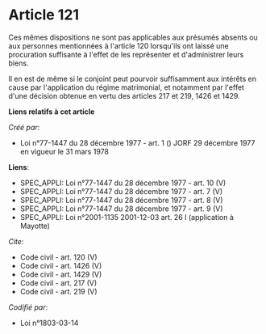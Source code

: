 # Article 121

Ces mêmes dispositions ne sont pas applicables aux présumés absents ou aux personnes mentionnées à l'article 120 lorsqu'ils
ont laissé une procuration suffisante à l'effet de les représenter et d'administrer leurs biens. 

Il en est de même si le conjoint peut pourvoir suffisamment aux intérêts en cause par l'application du régime matrimonial, et
notamment par l'effet d'une décision obtenue en vertu des articles 217 et 219, 1426 et 1429.

**Liens relatifs à cet article**

_Créé par_:

  - Loi n°77-1447 du 28 décembre 1977 - art. 1 () JORF 29 décembre 1977 en vigueur le 31 mars 1978

**Liens**:

  - SPEC_APPLI: Loi n°77-1447 du 28 décembre 1977 - art. 10 (V)
  - SPEC_APPLI: Loi n°77-1447 du 28 décembre 1977 - art. 7 (V)
  - SPEC_APPLI: Loi n°77-1447 du 28 décembre 1977 - art. 8 (V)
  - SPEC_APPLI: Loi n°77-1447 du 28 décembre 1977 - art. 9 (V)
  - SPEC_APPLI: Loi n°2001-1135 2001-12-03 art. 26 I (application à Mayotte)

_Cite_:

  - Code civil - art. 120 (V)
  - Code civil - art. 1426 (V)
  - Code civil - art. 1429 (V)
  - Code civil - art. 217 (V)
  - Code civil - art. 219 (V)

_Codifié par_:

  - Loi n°1803-03-14
